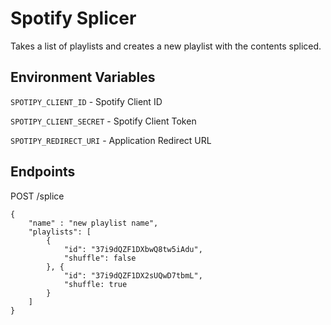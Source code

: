 # Spotify Splicer

Takes a list of playlists and creates a new playlist with the contents spliced. 

## Environment Variables

`SPOTIPY_CLIENT_ID` - Spotify Client ID

`SPOTIPY_CLIENT_SECRET` - Spotify Client Token

`SPOTIPY_REDIRECT_URI` - Application Redirect URL


## Endpoints

POST /splice

```
{
    "name" : "new playlist name",
    "playlists": [
        {
            "id": "37i9dQZF1DXbwQ8tw5iAdu",
            "shuffle": false
        }, {
            "id": "37i9dQZF1DX2sUQwD7tbmL",
            "shuffle: true
        }
    ]
}
```